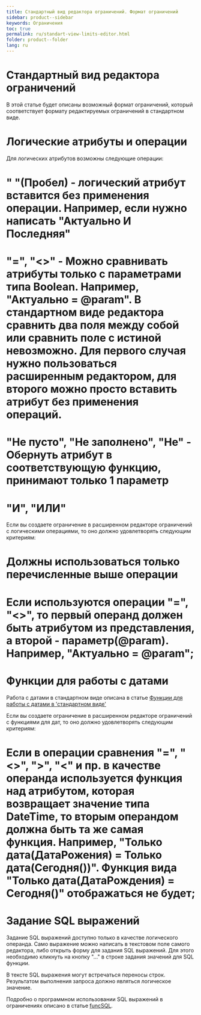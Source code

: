 ```yaml
---
title: Стандартный вид редактора ограничений. Формат ограничений
sidebar: product--sidebar
keywords: Ограничения
toc: true
permalink: ru/standart-view-limits-editor.html
folder: product--folder
lang: ru
---
```


# Стандартный вид редактора ограничений
В этой статье будет описаны возможный формат ограничений, который соответствует формату редактируемых ограничений в стандартном виде.


# Логические атрибуты и операции
Для логических атрибутов возможны следующие операции:
# " "(Пробел) - логический атрибут вставится без применения операции. Например, если нужно написать "Актуально И Последняя"
# "=", "<>" - Можно сравнивать атрибуты только с параметрами типа Boolean. Например, "Актуально = @param". В стандартном виде редактора сравнить два поля между собой или сравнить поле с истиной невозможно. Для первого случая нужно пользоваться расширенным редактором, для второго можно просто вставить атрибут без применения операций.
# "Не пусто", "Не заполнено", "Не" - Обернуть атрибут в соответствующую функцию, принимают только 1 параметр
# "И", "ИЛИ"

Если вы создаете ограничение в расширенном редакторе ограничений с логическими операциями, то оно должно удовлетворять следующим критериям:
# Должны использоваться только перечисленные выше операции
# Если используются операции "=", "<>", то первый операнд должен быть атрибутом из представления, а второй - параметр(@param). Например, "Актуально = @param";

# Функции для работы с датами
Работа с датами в стандартном виде описана в статье [Функции для работы с датами в 'стандартном виде'](date-limits--standart-view.html)

Если вы создаете ограничение в расширенном редакторе ограничений с функциями для дат, то оно должно удовлетворять следующим критериям:
# Если в операции сравнения "=", "<>", ">", "<" и пр. в качестве операнда используется функция над атрибутом, которая возвращает значение типа DateTime, то вторым операндом должна быть та же самая функция. Например, "Только дата(ДатаРожения) = Только дата(Сегодня())". Функция вида "Только дата(ДатаРождения) = Сегодня()" отображаться не будет;

# Задание SQL выражений
Задание SQL выражений доступно только в качестве логического операнда. Само выражение можно написать в текстовом поле самого редактора, либо открыть форму для задания SQL выражений. Для этого необходимо кликнуть на кнопку "..." в строке задания значений для SQL функции.

В тексте SQL выражения могут встречаться переносы строк. Результатом выполнения запроса должно являться логическое значение.

Подробно о программном использовании SQL выражений в ограничениях описано в статье [funcSQL](func-s-q-l.html).
